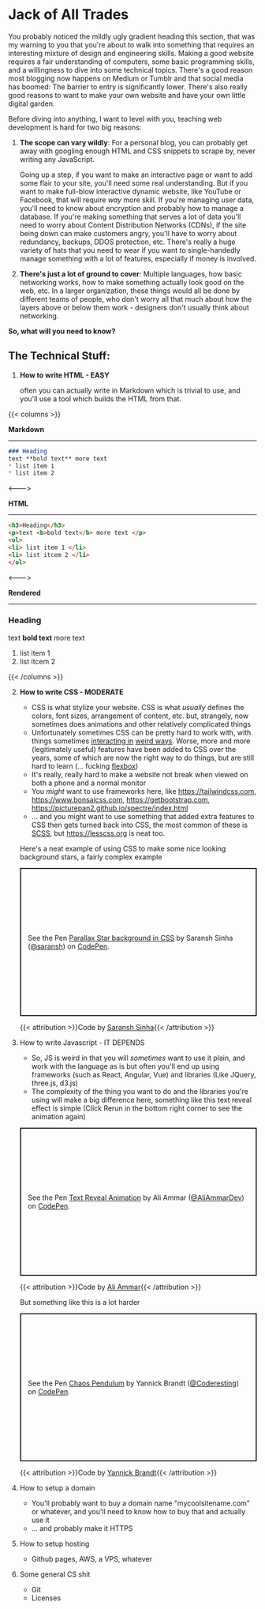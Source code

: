 # Jack of All Trades

You probably noticed the mildly ugly gradient heading this section, that was my warning to you that you're about to walk into something that requires an interesting mixture of design and engineering skills. Making a good website requires a fair understanding of computers, some basic programming skills, and a willingness to dive into some technical topics. There's a good reason most blogging now happens on Medium or Tumblr and that social media has boomed: The barrier to entry is significantly lower. There's also really good reasons to want to make your own website and have your own little digital garden.

Before diving into anything, I want to level with you, teaching web development is hard for two big reasons:

1. **The scope can vary wildly**: For a personal blog, you can probably get away with googling enough HTML and CSS snippets to scrape by, never writing any JavaScript. 

   Going up a step, if you want to make an interactive page or want to add some flair to your site, you'll need some real understanding. But if you want to make full-blow interactive dynamic website, like YouTube or Facebook, that will require *way* more skill. If you're managing user data, you'll need to know about encryption and probably how to manage a database. If you're making something that serves a lot of data you'll need to worry about Content Distribution Networks (CDNs), if the site being down can make customers angry, you'll have to worry about redundancy, backups, DDOS protection, etc. There's really a huge variety of hats that you need to wear if you want to single-handedly manage something with a lot of features, especially if money is involved.

2. **There's just a lot of ground to cover**: Multiple languages, how basic networking works, how to make something actually look good on the web, etc. In a larger organization, these things would all be done by different teams of people, who don't worry all that much about how the layers above or below them work - designers don't usually think about networking.

**So, what will you need to know?**

## The Technical Stuff:

1. **How to write HTML - EASY**

	often you can actually write in Markdown which is trivial to use, and you'll use a tool which builds the HTML from that.

{{< columns >}}

**Markdown**

---

```markdown
### Heading
text **bold text** more text
* list item 1
* list item 2
```

<--->

**HTML**

---

```html
<h3>Heading</h3>
<p>text <b>bold text</b> more text </p>
<ol>
<li> list item 1 </li>
<li> list itcem 2 </li>
</ol>
```
<--->

**Rendered**

---

<h3>Heading</h3>
<p>text <b>bold text</b> more text </p>
<ol>
<li> list item 1 </li>
<li> list itcem 2 </li>
</ol>

{{< /columns >}}

2. **How to write CSS - MODERATE**

   * CSS is what stylize your website. CSS is what *usually* defines the colors, font sizes, arrangement of content, etc. but, strangely, now sometimes does animations and other relatively complicated things
   * Unfortunately sometimes CSS can be pretty hard to work with, with things sometimes [interacting in](http://wtfhtmlcss.com) [weird ways](https://css-tricks.com/css-is-awesome/). Worse, more and more (legitimately useful) features have been added to CSS over the years, some of which are now the right way to do things, but are still hard to learn (… fucking [flexbox](https://css-tricks.com/snippets/css/a-guide-to-flexbox/))
   * It's really, really hard to make a website not break when viewed on both a phone and a normal monitor
   * You *might* want to use frameworks here, like https://tailwindcss.com, https://www.bonsaicss.com, https://getbootstrap.com, https://picturepan2.github.io/spectre/index.html
   * … and you might want to use something that added extra features to CSS then gets turned back into CSS, the most common of these is [SCSS](https://github.com/sass/sass), but https://lesscss.org is neat too.
   
   Here's a neat example of using CSS to make some nice looking background stars, a fairly complex example
   
   <p class="codepen" data-height="300" data-default-tab="css,result" data-slug-hash="BKJun" data-editable="true" data-user="saransh" style="height: 300px; box-sizing: border-box; display: flex; align-items: center; justify-content: center; border: 2px solid; margin: 1em 0; padding: 1em;">
     <span>See the Pen <a href="https://codepen.io/saransh/pen/BKJun">
     Parallax Star background in CSS</a> by Saransh Sinha (<a href="https://codepen.io/saransh">@saransh</a>)
     on <a href="https://codepen.io">CodePen</a>.</span>
   </p>
   <script async src="https://cpwebassets.codepen.io/assets/embed/ei.js"></script>
   
   {{< attribution >}}Code by [Saransh Sinha](https://codepen.io/saransh){{< /attribution >}}

3. How to write Javascript - IT DEPENDS

   * So, JS is weird in that you will *sometimes* want to use it plain, and work with the language as is but often you'll end up using frameworks (such as React, Angular, Vue) and libraries (Like JQuery, three.js, d3.js)
   * The complexity of the thing you want to do and the libraries you're using will make a big difference here, something like this text reveal effect is simple (Click Rerun in the bottom right corner to see the animation again)

   <p class="codepen" data-height="300" data-default-tab="html,result" data-slug-hash="VwwXMOe" data-editable="true" data-user="AliAmmarDev" style="height: 300px; box-sizing: border-box; display: flex; align-items: center; justify-content: center; border: 2px solid; margin: 1em 0; padding: 1em;">
     <span>See the Pen <a href="https://codepen.io/AliAmmarDev/pen/VwwXMOe">
     Text Reveal Animation</a> by Ali Ammar (<a href="https://codepen.io/AliAmmarDev">@AliAmmarDev</a>)
     on <a href="https://codepen.io">CodePen</a>.</span>
   </p>
   <script async src="https://cpwebassets.codepen.io/assets/embed/ei.js"></script>

   {{< attribution >}}Code by [Ali Ammar](https://codepen.io/AliAmmarDev){{< /attribution >}}

   But something like this is a lot harder 

   <p class="codepen" data-height="300" data-default-tab="html,result" data-slug-hash="dyzqdKR" data-editable="true" data-user="Coderesting" style="height: 300px; box-sizing: border-box; display: flex; align-items: center; justify-content: center; border: 2px solid; margin: 1em 0; padding: 1em;">
     <span>See the Pen <a href="https://codepen.io/Coderesting/pen/dyzqdKR">
     Chaos Pendulum</a> by Yannick Brandt (<a href="https://codepen.io/Coderesting">@Coderesting</a>)
     on <a href="https://codepen.io">CodePen</a>.</span>
   </p>
   <script async src="https://cpwebassets.codepen.io/assets/embed/ei.js"></script>

   {{< attribution >}}Code by [Yannick Brandt](https://codepen.io/Coderesting){{< /attribution >}}

4. How to setup a domain

   * You'll probably want to buy a domain name "mycoolsitename.com" or whatever, and you'll need to know how to buy that and actually use it
   * … and probably make it HTTPS

5. How to setup hosting

   * Github pages, AWS, a VPS, whatever

6. Some general CS shit

   * Git
   * Licenses

